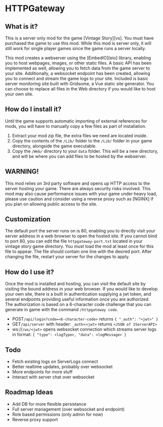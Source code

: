 # HTTPGateway

## What is it?

This is a server only mod for the game [Vintage Story][vs]. You must have purchased the game to use this mod. While this mod is server only, it will still work for single player games since the game runs a server locally.

This mod creates a webserver using the [EmbedIO][eio] library, enabling you to host webpages, images, or other static files. A basic API has been implemented as well, allowing you to fetch data from the game server to your site. Additionally, a websocket endpoint has been created, allowing you to connect and stream the game logs to your site. Included is basic server monitoring site built with Gridsome, a Vue static site generator. You can choose to replace all files in the Web directory if you would like to host your own site.

## How do I install it?

Until the game supports automatic importing of external references for mods, you will have to manually copy a few files as part of installation.

1. Extract your mod zip file, the extra files we need are located inside.
2. Copy the contents of the `/Lib/` folder to the `/Lib/` folder in your game directory, alongside the game executable.
3. Copy the `/Web/` directory to your `data` folder. This will be a new directory, and will be where you can add files to be hosted by the webserver.

## WARNING!

This mod relies on 3rd party software and opens up HTTP access to the server hosting your game. There are always security risks involved. This mod may also cause performance issues with your game under heavy load, please use caution and consider using a reverse proxy such as [NGINX] if you plan on allowing public access to the site.

## Customization

The default port the server runs on is 80, enabling you to directly visit your server address in a web browser to open the hosted site. If you cannot bind to port 80, you can edit the file `httpgateway-port.txt` located in your vintage story game directory. You must load the mod at least once for this file to appear. The file should contain one line with the desired port. After changing the file, restart your server for the changes to apply.

## How do I use it?

Once the mod is installed and hosting, you can visit the default site by visiting the bound address in your web browser. If you would like to develop your own site, there is a built in authentication supplying a jwt token, and several endpoints providing useful information once you are authorized. The authorization is based on a 6-character code challenge that you can generate in game with the command `/httpgateway code`.

- POST`/api/login?code=<6-character-code>` returns `{ "_auth": "<jwt>" }`
- GET`/api/server` with header: `_auth`=`<jwt>` returns `<JSON of IServerAPI>`
- ws://`/ws/<jwt>` opens websocket connection which streams server logs in format: `{ "type": <logType>, "data": <logMessage> }`

## Todo

- Fetch existing logs on ServerLogs connect
- Better realtime updates, probably over websocket
- More endpoints for more stuff
- Interact with server chat over websocket

## Roadmap Ideas

- Add DB for more flexible persistance
- Full server management (over websocket and endpoint)
- Role based permissions (only admin for now)
- Reverse proxy support
